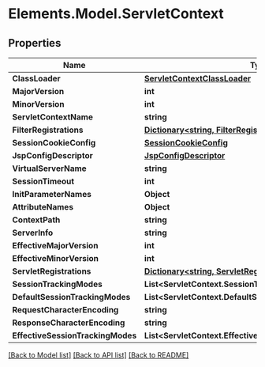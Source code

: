 # Elements.Model.ServletContext

## Properties

Name | Type | Description | Notes
------------ | ------------- | ------------- | -------------
**ClassLoader** | [**ServletContextClassLoader**](ServletContextClassLoader.md) |  | [optional] 
**MajorVersion** | **int** |  | [optional] 
**MinorVersion** | **int** |  | [optional] 
**ServletContextName** | **string** |  | [optional] 
**FilterRegistrations** | [**Dictionary&lt;string, FilterRegistration&gt;**](FilterRegistration.md) |  | [optional] 
**SessionCookieConfig** | [**SessionCookieConfig**](SessionCookieConfig.md) |  | [optional] 
**JspConfigDescriptor** | [**JspConfigDescriptor**](JspConfigDescriptor.md) |  | [optional] 
**VirtualServerName** | **string** |  | [optional] 
**SessionTimeout** | **int** |  | [optional] 
**InitParameterNames** | **Object** |  | [optional] 
**AttributeNames** | **Object** |  | [optional] 
**ContextPath** | **string** |  | [optional] 
**ServerInfo** | **string** |  | [optional] 
**EffectiveMajorVersion** | **int** |  | [optional] 
**EffectiveMinorVersion** | **int** |  | [optional] 
**ServletRegistrations** | [**Dictionary&lt;string, ServletRegistration&gt;**](ServletRegistration.md) |  | [optional] 
**SessionTrackingModes** | **List&lt;ServletContext.SessionTrackingModesEnum&gt;** |  | [optional] 
**DefaultSessionTrackingModes** | **List&lt;ServletContext.DefaultSessionTrackingModesEnum&gt;** |  | [optional] 
**RequestCharacterEncoding** | **string** |  | [optional] 
**ResponseCharacterEncoding** | **string** |  | [optional] 
**EffectiveSessionTrackingModes** | **List&lt;ServletContext.EffectiveSessionTrackingModesEnum&gt;** |  | [optional] 

[[Back to Model list]](../README.md#documentation-for-models) [[Back to API list]](../README.md#documentation-for-api-endpoints) [[Back to README]](../README.md)

